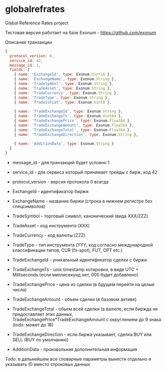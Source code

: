 # globalrefrates
Glabal Reference Rates project

Тестовая версия работает на базе Exonum - https://github.com/exonum

Описание транзакции

```javascript
{
  protocol_version: 0,
  service_id: 42, 
  message_id: 1,
  fields: [
    { name: 'ExchangeId', type: Exonum.Uint16 },
	{ name: 'ExchangeName', type: Exonum.String },
	{ name: 'TradeSymbol', type: Exonum.String },
	{ name: 'TradeAsset', type: Exonum.String },
	{ name: 'TradeCurrency', type: Exonum.String },
	{ name: 'TradeType', type: Exonum.String },
	{ name: 'TradeIsFiat', type: Exonum.Uint8 },
	
	{ name: 'TradeExchangeId', type: Exonum.String },
	{ name: 'TradeExchangeTs', type: Exonum.Uint64 },
	{ name: 'TradeExchangePrice', type: Exonum.Float64 },
	{ name: 'TradeExchangeAmount', type: Exonum.Float64 },
	{ name: 'TradeExchangeTotal', type: Exonum.Float64 },
	{ name: 'TradeExchangeDirection', type: Exonum.String },
	
	{ name: 'AdditionData', type: Exonum.String }
  ]
}
```

* message_id - для транзакций будет условно 1
* service_id - для сервиса который принимает трейды с бирж, код 42
* protocol_version - версия протокола 0 всегда

* ExchangeId - идентификатор биржи
* ExchangeName - название биржи (строка в нижнем регистре без спецсимволов)
* TradeSymbol - торговый символ, канонический (вида XXX/ZZZ)
* TradeAsset - код инструмента (XXX)
* TradeCurrency - код валюты (ZZZ)
* TradeType - тип инструмента (YYY, код согласно международной классификации типов, CUR (fx-spot), FUT, OPT etc.)
* TradeExchangeId - уникальный идентификатор сделки с биржи 
* TradeExchangeTs - unix timestamp котировки, в виде UTC + Milliseconds (если миллисекунд нет, 000 будет добавлено)
* TradeExchangePrice - цена из сделки (в бдущем перейти на целые числа)
* TradeExchangeAmount - объем сделки (в базовом активе) 
* TradeExchangeTotal  - обьем всей сделки (в валюте, если биржда не предоставляет этих данных, TradeExchangePrice*TradeExchangeAmount с округлением до 9 знака (todo: может до 18)
* TradeExchangeDirection - если биржа указывает, сделка BUY или SELL (BUY по умолчанию)
* AdditionData - произвольная дополнительная информация

Todo: в дальнейшем все словарные параметры вынести отдельно и указывать ID вместо строковых данных
